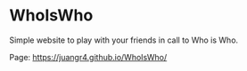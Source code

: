 # WhoIsWho
Simple website to play with your friends in call to Who is Who.

Page: https://juangr4.github.io/WhoIsWho/
